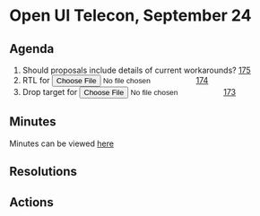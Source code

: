 # Open UI Telecon, September 24

## Agenda

1. Should proposals include details of current workarounds? [175](https://github.com/openui/open-ui/issues/175)
2. RTL for <input type=file> [174](https://github.com/openui/open-ui/issues/174)
3. Drop target for <input type=file> [173](https://github.com/openui/open-ui/issues/173)

## Minutes
Minutes can be viewed [here]()

## Resolutions

## Actions
